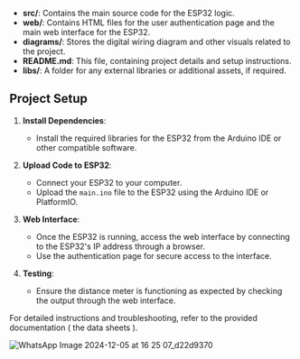 
- **src/**: Contains the main source code for the ESP32 logic.
- **web/**: Contains HTML files for the user authentication page and the main web interface for the ESP32.
- **diagrams/**: Stores the digital wiring diagram and other visuals related to the project.
- **README.md**: This file, containing project details and setup instructions.
- **libs/**: A folder for any external libraries or additional assets, if required.

## Project Setup

1. **Install Dependencies**:
   - Install the required libraries for the ESP32 from the Arduino IDE or other compatible software.

2. **Upload Code to ESP32**:
   - Connect your ESP32 to your computer.
   - Upload the `main.ino` file to the ESP32 using the Arduino IDE or PlatformIO.

3. **Web Interface**:
   - Once the ESP32 is running, access the web interface by connecting to the ESP32's IP address through a browser.
   - Use the authentication page for secure access to the interface.

4. **Testing**:
   - Ensure the distance meter is functioning as expected by checking the output through the web interface.

For detailed instructions and troubleshooting, refer to the provided documentation ( the data sheets ).

![WhatsApp Image 2024-12-05 at 16 25 07_d22d9370](https://github.com/user-attachments/assets/e5987934-5f0b-48c3-8c1f-1ee6b2b04d8f)
